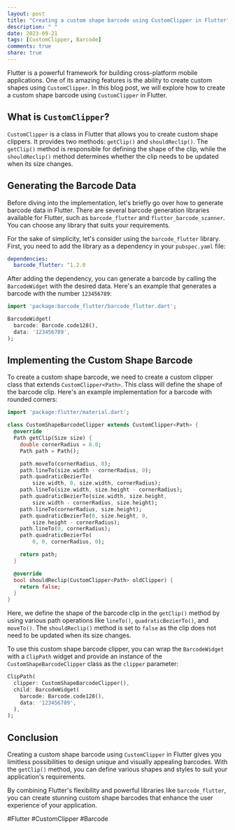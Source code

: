 ```yaml
---
layout: post
title: "Creating a custom shape barcode using CustomClipper in Flutter"
description: " "
date: 2023-09-21
tags: [CustomClipper, Barcode]
comments: true
share: true
---
```


Flutter is a powerful framework for building cross-platform mobile applications. One of its amazing features is the ability to create custom shapes using `CustomClipper`. In this blog post, we will explore how to create a custom shape barcode using `CustomClipper` in Flutter.

## What is `CustomClipper`?

`CustomClipper` is a class in Flutter that allows you to create custom shape clippers. It provides two methods: `getClip()` and `shouldReclip()`. The `getClip()` method is responsible for defining the shape of the clip, while the `shouldReclip()` method determines whether the clip needs to be updated when its size changes.

## Generating the Barcode Data

Before diving into the implementation, let's briefly go over how to generate barcode data in Flutter. There are several barcode generation libraries available for Flutter, such as `barcode_flutter` and `flutter_barcode_scanner`. You can choose any library that suits your requirements.

For the sake of simplicity, let's consider using the `barcode_flutter` library. First, you need to add the library as a dependency in your `pubspec.yaml` file:

```yaml
dependencies:
  barcode_flutter: ^1.2.0
```

After adding the dependency, you can generate a barcode by calling the `BarcodeWidget` with the desired data. Here's an example that generates a barcode with the number `123456789`:

```dart
import 'package:barcode_flutter/barcode_flutter.dart';

BarcodeWidget(
  barcode: Barcode.code128(),
  data: '123456789',
);
```

## Implementing the Custom Shape Barcode

To create a custom shape barcode, we need to create a custom clipper class that extends `CustomClipper<Path>`. This class will define the shape of the barcode clip. Here's an example implementation for a barcode with rounded corners:

```dart
import 'package:flutter/material.dart';

class CustomShapeBarcodeClipper extends CustomClipper<Path> {
  @override
  Path getClip(Size size) {
    double cornerRadius = 8.0;
    Path path = Path();

    path.moveTo(cornerRadius, 0);
    path.lineTo(size.width - cornerRadius, 0);
    path.quadraticBezierTo(
        size.width, 0, size.width, cornerRadius);
    path.lineTo(size.width, size.height - cornerRadius);
    path.quadraticBezierTo(size.width, size.height,
        size.width - cornerRadius, size.height);
    path.lineTo(cornerRadius, size.height);
    path.quadraticBezierTo(0, size.height, 0,
        size.height - cornerRadius);
    path.lineTo(0, cornerRadius);
    path.quadraticBezierTo(
        0, 0, cornerRadius, 0);

    return path;
  }

  @override
  bool shouldReclip(CustomClipper<Path> oldClipper) {
    return false;
  }
}
```

Here, we define the shape of the barcode clip in the `getClip()` method by using various path operations like `lineTo()`, `quadraticBezierTo()`, and `moveTo()`. The `shouldReclip()` method is set to `false` as the clip does not need to be updated when its size changes.

To use this custom shape barcode clipper, you can wrap the `BarcodeWidget` with a `ClipPath` widget and provide an instance of the `CustomShapeBarcodeClipper` class as the `clipper` parameter:

```dart
ClipPath(
  clipper: CustomShapeBarcodeClipper(),
  child: BarcodeWidget(
    barcode: Barcode.code128(),
    data: '123456789',
  ),
);
```

## Conclusion

Creating a custom shape barcode using `CustomClipper` in Flutter gives you limitless possibilities to design unique and visually appealing barcodes. With the `getClip()` method, you can define various shapes and styles to suit your application's requirements.

By combining Flutter's flexibility and powerful libraries like `barcode_flutter`, you can create stunning custom shape barcodes that enhance the user experience of your application.

#Flutter #CustomClipper #Barcode